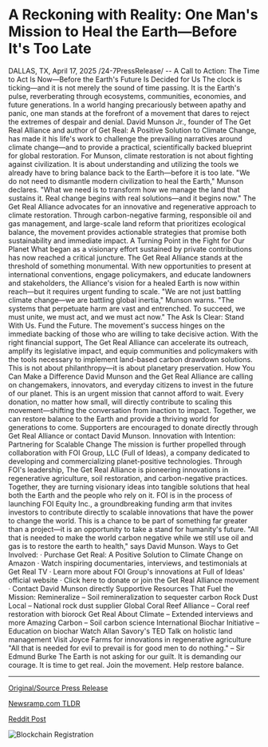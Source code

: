 # A Reckoning with Reality: One Man's Mission to Heal the Earth—Before It's Too Late

DALLAS, TX, April 17, 2025 /24-7PressRelease/ -- A Call to Action: The Time to Act Is Now—Before the Earth's Future Is Decided for Us  The clock is ticking—and it is not merely the sound of time passing. It is the Earth's pulse, reverberating through ecosystems, communities, economies, and future generations. In a world hanging precariously between apathy and panic, one man stands at the forefront of a movement that dares to reject the extremes of despair and denial. David Munson Jr., founder of The Get Real Alliance and author of Get Real: A Positive Solution to Climate Change, has made it his life's work to challenge the prevailing narratives around climate change—and to provide a practical, scientifically backed blueprint for global restoration.  For Munson, climate restoration is not about fighting against civilization. It is about understanding and utilizing the tools we already have to bring balance back to the Earth—before it is too late. "We do not need to dismantle modern civilization to heal the Earth," Munson declares. "What we need is to transform how we manage the land that sustains it. Real change begins with real solutions—and it begins now."  The Get Real Alliance advocates for an innovative and regenerative approach to climate restoration. Through carbon-negative farming, responsible oil and gas management, and large-scale land reform that prioritizes ecological balance, the movement provides actionable strategies that promise both sustainability and immediate impact.  A Turning Point in the Fight for Our Planet  What began as a visionary effort sustained by private contributions has now reached a critical juncture. The Get Real Alliance stands at the threshold of something monumental. With new opportunities to present at international conventions, engage policymakers, and educate landowners and stakeholders, the Alliance's vision for a healed Earth is now within reach—but it requires urgent funding to scale.  "We are not just battling climate change—we are battling global inertia," Munson warns. "The systems that perpetuate harm are vast and entrenched. To succeed, we must unite, we must act, and we must act now."  The Ask Is Clear: Stand With Us. Fund the Future.  The movement's success hinges on the immediate backing of those who are willing to take decisive action. With the right financial support, The Get Real Alliance can accelerate its outreach, amplify its legislative impact, and equip communities and policymakers with the tools necessary to implement land-based carbon drawdown solutions. This is not about philanthropy—it is about planetary preservation.  How You Can Make a Difference  David Munson and the Get Real Alliance are calling on changemakers, innovators, and everyday citizens to invest in the future of our planet. This is an urgent mission that cannot afford to wait. Every donation, no matter how small, will directly contribute to scaling this movement—shifting the conversation from inaction to impact. Together, we can restore balance to the Earth and provide a thriving world for generations to come.  Supporters are encouraged to donate directly through Get Real Alliance or contact David Munson.  Innovation with Intention: Partnering for Scalable Change  The mission is further propelled through collaboration with FOI Group, LLC (Full of Ideas), a company dedicated to developing and commercializing planet-positive technologies. Through FOI's leadership, The Get Real Alliance is pioneering innovations in regenerative agriculture, soil restoration, and carbon-negative practices. Together, they are turning visionary ideas into tangible solutions that heal both the Earth and the people who rely on it.  FOI is in the process of launching FOI Equity Inc., a groundbreaking funding arm that invites investors to contribute directly to scalable innovations that have the power to change the world. This is a chance to be part of something far greater than a project—it is an opportunity to take a stand for humanity's future.  "All that is needed to make the world carbon negative while we still use oil and gas is to restore the earth to health," says David Munson.  Ways to Get Involved:  · Purchase Get Real: A Positive Solution to Climate Change on Amazon  · Watch inspiring documentaries, interviews, and testimonials at Get Real TV  · Learn more about FOI Group's innovations at Full of Ideas' official website  · Click here to donate or join the Get Real Alliance movement  · Contact David Munson directly   Supportive Resources That Fuel the Mission:  Remineralize – Soil remineralization to sequester carbon  Rock Dust Local – National rock dust supplier  Global Coral Reef Alliance – Coral reef restoration with biorock  Get Real About Climate – Extended interviews and more  Amazing Carbon – Soil carbon science  International Biochar Initiative – Education on biochar  Watch Allan Savory's TED Talk on holistic land management  Visit Joyce Farms for innovations in regenerative agriculture  "All that is needed for evil to prevail is for good men to do nothing." – Sir Edmund Burke  The Earth is not asking for our guilt. It is demanding our courage. It is time to get real. Join the movement. Help restore balance. 

---

[Original/Source Press Release](https://www.24-7pressrelease.com/press-release/521928/a-reckoning-with-reality-one-mans-mission-to-heal-the-earthbefore-its-too-late)
                    

[Newsramp.com TLDR](https://newsramp.com/curated-news/david-munson-jr-leads-climate-restoration-movement-with-the-get-real-alliance-and-foi-group-llc-collaboration/7f0521833e204b74c89cfe844174ce49) 

 



[Reddit Post](https://www.reddit.com/r/BookNews/comments/1k1jwfx/david_munson_jr_leads_climate_restoration/) 



![Blockchain Registration](https://cdn.newsramp.app/24-7PressRelease/qrcode/254/17/zealMXSb.webp)